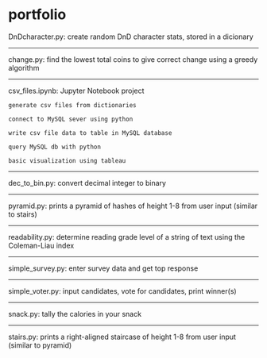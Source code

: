 # portfolio
DnDcharacter.py: create random DnD character stats, stored in a dicionary
****
change.py: find the lowest total coins to give correct change using a greedy algorithm
****
csv_files.ipynb: Jupyter Notebook project

    generate csv files from dictionaries
    
    connect to MySQL sever using python
    
    write csv file data to table in MySQL database
    
    query MySQL db with python
    
    basic visualization using tableau
****
dec_to_bin.py: convert decimal integer to binary
****
pyramid.py: prints a pyramid of hashes of height 1-8 from user input (similar to stairs)
****
readability.py: determine reading grade level of a string of text using the Coleman-Liau index
****
simple_survey.py: enter survey data and get top response
****
simple_voter.py: input candidates, vote for candidates, print winner(s)
****
snack.py: tally the calories in your snack
****
stairs.py: prints a right-aligned staircase of height 1-8 from user input (similar to pyramid)
